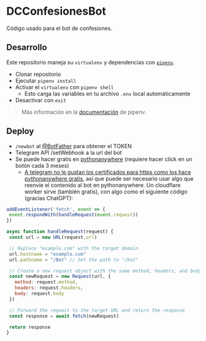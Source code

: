 # DCConfesionesBot

Código usado para el bot de confesiones.

## Desarrollo
Este repositorio maneja su `virtualenv` y dependencias con [`pipenv`](https://github.com/kennethreitz/pipenv).

* Clonar repositorio
* Ejecutar `pipenv install`
* Activar el `virtualenv` con `pipenv shell`
  * Esto carga las variables en tu archivo `.env` local automáticamente
* Desactivar con `exit`

> Más información en la [documentación](http://pipenv.org/) de pipenv.

## Deploy

* `/newbot` al [@BotFather](https://t.me/botfather) para obtener el TOKEN
* Telegram API /setWebhook a la url del bot  
* Se puede hacer gratis en [pythonanywhere](https://www.pythonanywhere.com) (requiere hacer click en un botón cada 3 meses)
  * [A telegram no le gustan los certificados para https como los hace pythonanywhere gratis](https://blog.pythonanywhere.com/148/), así que puede ser necesario usar algo que reenvíe el contenido al bot en pythonanywhere. Un cloudflare worker sirve (también gratis), con algo como el siguiente código (gracias ChatGPT):  
 
 ```javascript  
 addEventListener('fetch', event => {
  event.respondWith(handleRequest(event.request))
})

async function handleRequest(request) {
  const url = new URL(request.url)

  // Replace "example.com" with the target domain
  url.hostname = "example.com"
  url.pathname = "/Bot" // Set the path to "/bot"

  // Create a new request object with the same method, headers, and body as the original request
  const newRequest = new Request(url, {
    method: request.method,
    headers: request.headers,
    body: request.body
  })

  // Forward the request to the target URL and return the response
  const response = await fetch(newRequest)

  return response
}
 ```
